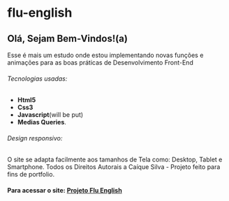 # flu-english

## Olá, Sejam Bem-Vindos!(a)

Esse é mais um estudo onde estou implementando novas funções e animações para as boas práticas de Desenvolvimento Front-End 

###### Tecnologias usadas: <br/>
- **Html5** 
- **Css3** 
- **Javascript**(will be put)
- **Medias Queries**. 

###### Design responsivo:
O site se adapta facilmente aos tamanhos de Tela como: 
Desktop, Tablet e Smartphone. Todos os Direitos Autorais a Caíque Silva - Projeto feito para fins de portfolio.

#### Para acessar o site: [Projeto Flu English](https://amaurycaique.github.io/openenglish/)
